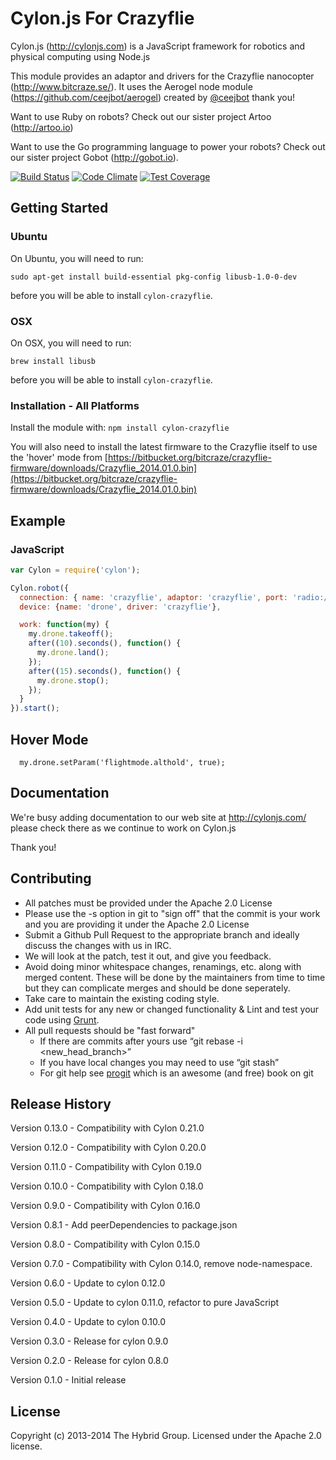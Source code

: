 # Cylon.js For Crazyflie

Cylon.js (http://cylonjs.com) is a JavaScript framework for robotics and physical computing using Node.js

This module provides an adaptor and drivers for the Crazyflie nanocopter (http://www.bitcraze.se/). It uses the Aerogel node module (https://github.com/ceejbot/aerogel) created by [@ceejbot](https://github.com/ceejbot) thank you!

Want to use Ruby on robots? Check out our sister project Artoo (http://artoo.io)

Want to use the Go programming language to power your robots? Check out our sister project Gobot (http://gobot.io).

[![Build Status](https://secure.travis-ci.org/hybridgroup/cylon-crazyflie.png?branch=master)](http://travis-ci.org/hybridgroup/cylon-crazyflie) [![Code Climate](https://codeclimate.com/github/hybridgroup/cylon-crazyflie/badges/gpa.svg)](https://codeclimate.com/github/hybridgroup/cylon-crazyflie) [![Test Coverage](https://codeclimate.com/github/hybridgroup/cylon-crazyflie/badges/coverage.svg)](https://codeclimate.com/github/hybridgroup/cylon-crazyflie)

## Getting Started

### Ubuntu

On Ubuntu, you will need to run:

```
sudo apt-get install build-essential pkg-config libusb-1.0-0-dev
```

before you will be able to install `cylon-crazyflie`.

### OSX

On OSX, you will need to run:

```
brew install libusb
```

before you will be able to install `cylon-crazyflie`.

### Installation - All Platforms

Install the module with: `npm install cylon-crazyflie`

You will also need to install the latest firmware to the Crazyflie itself to use the 'hover' mode from [https://bitbucket.org/bitcraze/crazyflie-firmware/downloads/Crazyflie_2014.01.0.bin](https://bitbucket.org/bitcraze/crazyflie-firmware/downloads/Crazyflie_2014.01.0.bin)

## Example

### JavaScript
```javascript
var Cylon = require('cylon');

Cylon.robot({
  connection: { name: 'crazyflie', adaptor: 'crazyflie', port: 'radio://1/10/250KPS' },
  device: {name: 'drone', driver: 'crazyflie'},

  work: function(my) {
    my.drone.takeoff();
    after((10).seconds(), function() { 
      my.drone.land();
    });
    after((15).seconds(), function() { 
      my.drone.stop();
    });
  }
}).start();
```

## Hover Mode

```
  my.drone.setParam('flightmode.althold', true);
```

## Documentation
We're busy adding documentation to our web site at http://cylonjs.com/ please check there as we continue to work on Cylon.js

Thank you!

## Contributing

* All patches must be provided under the Apache 2.0 License
* Please use the -s option in git to "sign off" that the commit is your work and you are providing it under the Apache 2.0 License
* Submit a Github Pull Request to the appropriate branch and ideally discuss the changes with us in IRC.
* We will look at the patch, test it out, and give you feedback.
* Avoid doing minor whitespace changes, renamings, etc. along with merged content. These will be done by the maintainers from time to time but they can complicate merges and should be done seperately.
* Take care to maintain the existing coding style.
* Add unit tests for any new or changed functionality & Lint and test your code using [Grunt](http://gruntjs.com/).
* All pull requests should be "fast forward"
  * If there are commits after yours use “git rebase -i <new_head_branch>”
  * If you have local changes you may need to use “git stash”
  * For git help see [progit](http://git-scm.com/book) which is an awesome (and free) book on git

## Release History

Version 0.13.0 - Compatibility with Cylon 0.21.0

Version 0.12.0 - Compatibility with Cylon 0.20.0

Version 0.11.0 - Compatibility with Cylon 0.19.0

Version 0.10.0 - Compatibility with Cylon 0.18.0

Version 0.9.0 - Compatibility with Cylon 0.16.0

Version 0.8.1 - Add peerDependencies to package.json

Version 0.8.0 - Compatibility with Cylon 0.15.0

Version 0.7.0 - Compatibility with Cylon 0.14.0, remove node-namespace.

Version 0.6.0 - Update to cylon 0.12.0

Version 0.5.0 - Update to cylon 0.11.0, refactor to pure JavaScript

Version 0.4.0 - Update to cylon 0.10.0

Version 0.3.0 - Release for cylon 0.9.0

Version 0.2.0 - Release for cylon 0.8.0

Version 0.1.0 - Initial release

## License
Copyright (c) 2013-2014 The Hybrid Group. Licensed under the Apache 2.0 license.
